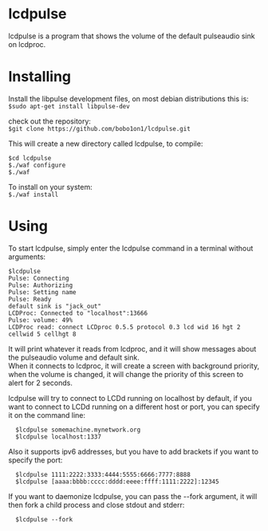 lcdpulse
========

lcdpulse is a program that shows the volume of the default pulseaudio sink on lcdproc.

Installing
==========

Install the libpulse development files, on most debian distributions this is:<br>
```$sudo apt-get install libpulse-dev```

check out the repository:<br>
```$git clone https://github.com/bobo1on1/lcdpulse.git```
  
This will create a new directory called lcdpulse, to compile:<br>
```
$cd lcdpulse
$./waf configure
$./waf
```
  
To install on your system:<br>
```$./waf install```
  
Using
=====

To start lcdpulse, simply enter the lcdpulse command in a terminal without arguments:<br>
```
$lcdpulse
Pulse: Connecting
Pulse: Authorizing
Pulse: Setting name
Pulse: Ready
default sink is "jack_out"
LCDProc: Connected to "localhost":13666
Pulse: volume: 49%
LCDProc read: connect LCDproc 0.5.5 protocol 0.3 lcd wid 16 hgt 2 cellwid 5 cellhgt 8
```

It will print whatever it reads from lcdproc, and it will show messages about the pulseaudio volume and default sink.<br>
When it connects to lcdproc, it will create a screen with background priority,
when the volume is changed, it will change the priority of this screen to alert for 2 seconds.<br>

lcdpulse will try to connect to LCDd running on localhost by default,
if you want to connect to LCDd running on a different host or port,
you can specify it on the command line:<br>
```
  $lcdpulse somemachine.mynetwork.org
  $lcdpulse localhost:1337
```
  
Also it supports ipv6 addresses, but you have to add brackets if you want to specify the port:<br>
```
  $lcdpulse 1111:2222:3333:4444:5555:6666:7777:8888
  $lcdpulse [aaaa:bbbb:cccc:dddd:eeee:ffff:1111:2222]:12345
```
  
If you want to daemonize lcdpulse, you can pass the --fork argument, it will then fork a child process
and close stdout and stderr:<br>
```
  $lcdpulse --fork
```
